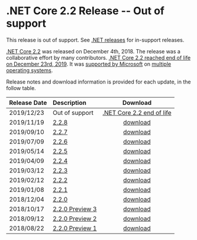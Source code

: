 # .NET Core 2.2 Release -- Out of support

This release is out of support. See [.NET releases](../../releases.md) for in-support releases.

[.NET Core 2.2](https://devblogs.microsoft.com/dotnet/announcing-net-core-2-2/) was released on December 4th, 2018. The release was a collaborative effort by many contributors. [.NET Core 2.2 reached end of life on December 23rd, 2019](https://devblogs.microsoft.com/dotnet/net-core-2-2-will-reach-end-of-life-on-december-23-2019/).
It was [supported by Microsoft](../../microsoft-support.md) on [multiple operating systems](2.2-supported-os.md).

Release notes and download information is provided for each update, in the follow table.

| Release Date | Description | Download |
| :-- | :-- | :--: |
| 2019/12/23 | Out of support | [.NET Core 2.2 end of life](https://devblogs.microsoft.com/dotnet/net-core-2-2-will-reach-end-of-life-on-december-23-2019/) |
| 2019/11/19 | [2.2.8](2.2.8/2.2.8.md) | [download](https://dotnet.microsoft.com/download/dotnet/2.2) |
| 2019/09/10 | [2.2.7](2.2.7/2.2.7.md) | [download](2.2.7/2.2.7-download.md) |
| 2019/07/09 | [2.2.6](2.2.6/2.2.6.md) | [download](2.2.6/2.2.6-download.md) |
| 2019/05/14 | [2.2.5](2.2.5/2.2.5.md) | [download](2.2.5/2.2.5-download.md) |
| 2019/04/09 | [2.2.4](2.2.4/2.2.4.md) | [download](2.2.4/2.2.4-download.md) |
| 2019/03/12 | [2.2.3](2.2.3/2.2.3.md) | [download](2.2.3/2.2.3-download.md) |
| 2019/02/12 | [2.2.2](2.2.2/2.2.2.md) | [download](2.2.2/2.2.2-download.md) |
| 2019/01/08 | [2.2.1](2.2.1/2.2.1.md) | [download](2.2.1/2.2.1-download.md) |
| 2018/12/04 | [2.2.0](2.2.0/2.2.0.md) | [download](2.2.0/2.2.0-download.md) |
| 2018/10/17 | [2.2.0 Preview 3](./preview/2.2.0-preview3.md) | [download](./preview/2.2.0-preview3-download.md) |
| 2018/09/12 | [2.2.0 Preview 2](./preview/2.2.0-preview2.md) | [download](./preview/2.2.0-preview2-download.md) |
| 2018/08/22 | [2.2.0 Preview 1](./preview/2.2.0-preview1.md) | [download](./preview/2.2.0-preview1-download.md) |

